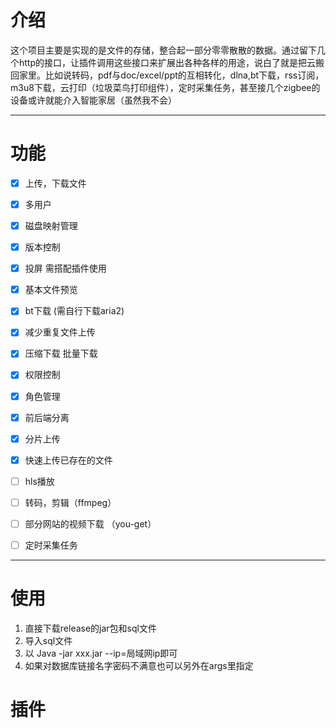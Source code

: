 # 介绍
这个项目主要是实现的是文件的存储，整合起一部分零零散散的数据。通过留下几个http的接口，让插件调用这些接口来扩展出各种各样的用途，说白了就是把云搬回家里。比如说转码，pdf与doc/excel/ppt的互相转化，dlna,bt下载，rss订阅，m3u8下载，云打印（垃圾菜鸟打印组件），定时采集任务，甚至接几个zigbee的设备或许就能介入智能家居（虽然我不会）

***

# 功能
- [x] 上传，下载文件
- [x] 多用户
- [x] 磁盘映射管理
- [x] 版本控制
- [x] 投屏 需搭配插件使用 
- [x] 基本文件预览
- [x] bt下载 (需自行下载aria2)
- [x] 减少重复文件上传
- [x] 压缩下载 批量下载
- [x] 权限控制
- [x] 角色管理
- [x] 前后端分离
- [x] 分片上传
- [x] 快速上传已存在的文件
- [ ] hls播放  



- [ ] 转码，剪辑（ffmpeg）
- [ ] 部分网站的视频下载 （you-get）
- [ ] 定时采集任务


***

# 使用
1. 直接下载release的jar包和sql文件 
2. 导入sql文件
3. 以 Java -jar xxx.jar --ip=局域网ip即可 
4. 如果对数据库链接名字密码不满意也可以另外在args里指定 

# 插件 
